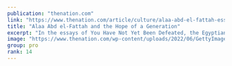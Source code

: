 ```yaml
---
publication: "thenation.com"
link: "https://www.thenation.com/article/culture/alaa-abd-el-fattah-essays/"
title: "Alaa Abd el-Fattah and the Hope of a Generation"
excerpt: "In the essays of You Have Not Yet Been Defeated, the Egyptian activist and blogger reminds us that democracy flourishes and falters at the interstices, the in-between spaces, and the squares where rev"
image: "https://www.thenation.com/wp-content/uploads/2022/06/GettyImages-1147419612.jpg"
group: pro
rank: 14
---
```

